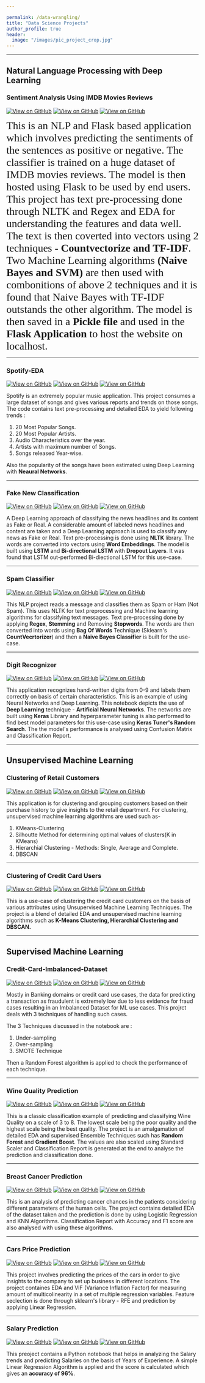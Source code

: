 ```yaml
---

permalink: /data-wrangling/
title: "Data Science Projects"
author_profile: true
header:
  image: "/images/pic_project_crop.jpg"
---
```



---
## Natural Language Processing with Deep Learning

### Sentiment Analysis Using IMDB Movies Reviews

[![View on GitHub](https://img.shields.io/badge/GitHub-View_on_GitHub-blue?logo=GitHub)](https://github.com/deepaligarg/Sentiment-Analysis-using-IMDB-movies-reviews)
[![View on GitHub](https://img.shields.io/badge/Jupyter-Open_Notebook-green?logo=Jupyter)](https://github.com/deepaligarg/Sentiment-Analysis-using-IMDB-movies-reviews)
[![View on GitHub](https://img.shields.io/badge/Database-View_Database-blueviolet?logo=Microsoft%20Excel)](https://github.com/deepaligarg/Sentiment-Analysis-using-IMDB-movies-reviews)

<span style="font-family:Aerial; font-size:2em;">This is an NLP and Flask based application which involves predicting the sentiments of the sentences as positive or negative. The classifier is trained on a huge dataset of IMDB movies reviews.  The model is then hosted using Flask to be used by end users.
This project has text pre-processing done through NLTK and Regex and EDA for understanding the features and data well.
The text is then coverted into vectors using 2 techniques - **Countvectorize and TF-IDF**.
Two Machine Learning algorithms **(Naive Bayes and SVM)** are then used with combonitions of above 2 techniques and it is found that Naive Bayes with TF-IDF outstands the other algorithm.
The model is then saved in a **Pickle file** and used in the **Flask Application** to host the website on localhost.</span>

---
### Spotify-EDA

[![View on GitHub](https://img.shields.io/badge/GitHub-View_on_GitHub-blue?logo=GitHub)](https://github.com/deepaligarg/Spotify-EDA)
[![View on GitHub](https://img.shields.io/badge/Jupyter-Open_Notebook-green?logo=Jupyter)](https://github.com/deepaligarg/Sentiment-Analysis-using-IMDB-movies-reviews)
[![View on GitHub](https://img.shields.io/badge/Database-View_Database-blueviolet?logo=Microsoft%20Excel)](https://github.com/deepaligarg/Sentiment-Analysis-using-IMDB-movies-reviews)

Spotify is an extremely popular music application. This project consumes a large dataset of songs and gives various reports and trends on those songs.
The code contains text pre-processing and detailed EDA to yield following trends :
 1. 20 Most Popular Songs.
 2. 20 Most Popular Artists.
 3. Audio Characteristics over the year.
 4. Artists with maximum number of Songs.
 5. Songs released Year-wise.

Also the popularity of the songs have been estimated using Deep Learning with **Neaural Networks**.
 
 ---
 ### Fake New Classification
 
[![View on GitHub](https://img.shields.io/badge/GitHub-View_on_GitHub-blue?logo=GitHub)](https://github.com/deepaligarg/Fake-News-Classification-Deep-Learning)
[![View on GitHub](https://img.shields.io/badge/Jupyter-Open_Notebook-green?logo=Jupyter)](https://github.com/deepaligarg/Sentiment-Analysis-using-IMDB-movies-reviews)
[![View on GitHub](https://img.shields.io/badge/Database-View_Database-blueviolet?logo=Microsoft%20Excel)](https://github.com/deepaligarg/Sentiment-Analysis-using-IMDB-movies-reviews)
 
A Deep Learning approach of classifying the news headlines and its content as Fake or Real.
A considerable amount of labeled news headlines and content are taken and a Deep Learning approach is used to classify any news as Fake or Real.
Text pre-processing is done using **NLTK** library. The words are converted into vectors using **Word Embeddings**.
The model is built using **LSTM** and **Bi-directional LSTM** with **Dropout Layers**.
It was found that LSTM out-performed Bi-diectional LSTM for this use-case.

---
### Spam Classifier

[![View on GitHub](https://img.shields.io/badge/GitHub-View_on_GitHub-blue?logo=GitHub)](https://https://github.com/deepaligarg/-Spam-Classifier)
[![View on GitHub](https://img.shields.io/badge/Jupyter-Open_Notebook-green?logo=Jupyter)](https://github.com/deepaligarg/Sentiment-Analysis-using-IMDB-movies-reviews)
[![View on GitHub](https://img.shields.io/badge/Database-View_Database-blueviolet?logo=Microsoft%20Excel)](https://github.com/deepaligarg/Sentiment-Analysis-using-IMDB-movies-reviews)

This NLP project reads a message and classifies them as Spam or Ham (Not Spam). This uses NLTK for text preprocessing and Machine learning algorithms for classifying text messages.
Text pre-processing done by applying **Regex**, **Stemming** and Removing **Stopwords**. 
The words are then converted into words using **Bag Of Words** Technique (Sklearn's **CountVecrtorizer**) and then a **Naive Bayes Classifier** is built for the use-case.

---
### Digit Recognizer

[![View on GitHub](https://img.shields.io/badge/GitHub-View_on_GitHub-blue?logo=GitHub)](https://https://https://github.com/deepaligarg/Digit-Recognizer)
[![View on GitHub](https://img.shields.io/badge/Jupyter-Open_Notebook-green?logo=Jupyter)](https://github.com/deepaligarg/Sentiment-Analysis-using-IMDB-movies-reviews)
[![View on GitHub](https://img.shields.io/badge/Database-View_Database-blueviolet?logo=Microsoft%20Excel)](https://github.com/deepaligarg/Sentiment-Analysis-using-IMDB-movies-reviews)

This application recognizes hand-written digits from 0-9 and labels them correctly on basis of certain characteristics. This is an example of using Neural Networks and Deep Learning.
This notebook depicts the use of **Deep Learning** technique - **Artificial Neural Networks**. The networks are built using **Keras** Library and hyperparameter tuning is also performed to find best model parameters for this use-case using **Keras Tuner's Random Search**. The the model's performance is analysed using Confusion Matrix and Classification Report.

---
## Unsupervised Machine Learning

### Clustering of Retail Customers

[![View on GitHub](https://img.shields.io/badge/GitHub-View_on_GitHub-blue?logo=GitHub)](https://github.com/deepaligarg/Clustering-Retail-Customers)
[![View on GitHub](https://img.shields.io/badge/Jupyter-Open_Notebook-green?logo=Jupyter)](https://github.com/deepaligarg/Sentiment-Analysis-using-IMDB-movies-reviews)
[![View on GitHub](https://img.shields.io/badge/Database-View_Database-blueviolet?logo=Microsoft%20Excel)](https://github.com/deepaligarg/Sentiment-Analysis-using-IMDB-movies-reviews)

This application is for clustering and grouping customers based on their purchase history to give insights to the retail department.
For clustering, unsupervised machine learning algorithms are used such as-

1. KMeans-Clustering
2. Silhoutte Method for determining optimal values of clusters(K in KMeans)
3. Hierarchial Clustering - Methods: Single, Average and Complete.
4. DBSCAN 

---
### Clustering of Credit Card Users

[![View on GitHub](https://img.shields.io/badge/GitHub-View_on_GitHub-blue?logo=GitHub)](https://github.com/deepaligarg/Clustering-Credit-Card-Users)
[![View on GitHub](https://img.shields.io/badge/Jupyter-Open_Notebook-green?logo=Jupyter)](https://github.com/deepaligarg/Sentiment-Analysis-using-IMDB-movies-reviews)
[![View on GitHub](https://img.shields.io/badge/Database-View_Database-blueviolet?logo=Microsoft%20Excel)](https://github.com/deepaligarg/Sentiment-Analysis-using-IMDB-movies-reviews)


This is a use-case of clustering the credit card customers on the basis of various attributes using Unsupervised Machine Learning Techniques.
The project is a blend of detailed EDA and unsupervised machine learning algorithms such as **K-Means Clustering, Hierarchial Clustering and **DBSCAN**.**


---
## Supervised Machine Learning

### Credit-Card-Imbalanced-Dataset

[![View on GitHub](https://img.shields.io/badge/GitHub-View_on_GitHub-blue?logo=GitHub)](https://github.com/deepaligarg/Credit-Card-Imbalanced-Dataset)
[![View on GitHub](https://img.shields.io/badge/Jupyter-Open_Notebook-green?logo=Jupyter)](https://github.com/deepaligarg/Sentiment-Analysis-using-IMDB-movies-reviews)
[![View on GitHub](https://img.shields.io/badge/Database-View_Database-blueviolet?logo=Microsoft%20Excel)](https://github.com/deepaligarg/Sentiment-Analysis-using-IMDB-movies-reviews)

Mostly in Banking domains or credit card use cases, the data for predicting a transaction as fraudulent is extremely low due to less evidence for fraud cases resulting in an Imbalanced Dataset for ML use cases. This projrct deals with 3 techniques of handling such cases. 

The 3 Techniques discussed in the notebook are :
1. Under-sampling
2. Over-sampling
3. SMOTE Technique

Then a Random Forest algorithm is applied to check the performance of each technique.

---
### Wine Quality Prediction

[![View on GitHub](https://img.shields.io/badge/GitHub-View_on_GitHub-blue?logo=GitHub)](https://github.com/deepaligarg/Wine-Quality-Prediction-)
[![View on GitHub](https://img.shields.io/badge/Jupyter-Open_Notebook-green?logo=Jupyter)](https://github.com/deepaligarg/Sentiment-Analysis-using-IMDB-movies-reviews)
[![View on GitHub](https://img.shields.io/badge/Database-View_Database-blueviolet?logo=Microsoft%20Excel)](https://github.com/deepaligarg/Sentiment-Analysis-using-IMDB-movies-reviews)

This is a classic classification example of predicting and classifying Wine Quality on a scale of 3 to 8. The lowest scale being the poor quality and the highest scale being the best quality.
The project is an amalgamation of detailed EDA and supervised Ensemble Techniques such has **Random Forest** and **Gradient Boost**. The values are also scaled using Standard Scaler and Classification Report is generated at the end to analyse the prediction and classification done.


---
### Breast Cancer Prediction

[![View on GitHub](https://img.shields.io/badge/GitHub-View_on_GitHub-blue?logo=GitHub)](https://github.com/deepaligarg/Breast-Cancer-Prediction)
[![View on GitHub](https://img.shields.io/badge/Jupyter-Open_Notebook-green?logo=Jupyter)](https://github.com/deepaligarg/Sentiment-Analysis-using-IMDB-movies-reviews)
[![View on GitHub](https://img.shields.io/badge/Database-View_Database-blueviolet?logo=Microsoft%20Excel)](https://github.com/deepaligarg/Sentiment-Analysis-using-IMDB-movies-reviews)

This is an analysis of predicting cancer chances in the patients considering different parameters of the human cells.
The project contains detailed EDA of the dataset taken and the prediction is done by using Logistic Regression and KNN Algorithms. Classification Report with Accuracy and F1 score are also analysed with using these algorithms.


---
### Cars Price Prediction

[![View on GitHub](https://img.shields.io/badge/GitHub-View_on_GitHub-blue?logo=GitHub)](https://github.com/deepaligarg/Cars-Price-Prediction)
[![View on GitHub](https://img.shields.io/badge/Jupyter-Open_Notebook-green?logo=Jupyter)](https://github.com/deepaligarg/Sentiment-Analysis-using-IMDB-movies-reviews)
[![View on GitHub](https://img.shields.io/badge/Database-View_Database-blueviolet?logo=Microsoft%20Excel)](https://github.com/deepaligarg/Sentiment-Analysis-using-IMDB-movies-reviews)


This project involves predicting the prices of the cars in order to give insights to the company to set up business in different locations.
The project containes EDA and VIF (Variance Inflation Factor) for measuring amount of multicolinearity in a set of multiple regression variables. 
Feature seclection is done through sklearn's library - RFE and prediction by applying Linear Regression.

---
### Salary Prediction

[![View on GitHub](https://img.shields.io/badge/GitHub-View_on_GitHub-blue?logo=GitHub)](https://github.com/deepaligarg/Salary-Prediction)
[![View on GitHub](https://img.shields.io/badge/Jupyter-Open_Notebook-green?logo=Jupyter)](https://github.com/deepaligarg/Sentiment-Analysis-using-IMDB-movies-reviews)
[![View on GitHub](https://img.shields.io/badge/Database-View_Database-blueviolet?logo=Microsoft%20Excel)](https://github.com/deepaligarg/Sentiment-Analysis-using-IMDB-movies-reviews)

This preoject contains a Python notebook that helps in analyzing the Salary trends and predicting Salaries on the basis of Years of Experience.
A simple Linear Regression Algorithm is applied and the score is calculated which gives an **accuracy of 96%**.



 





